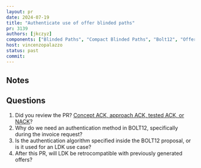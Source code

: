 ```yaml
---
layout: pr
date: 2024-07-19
title: "Authenticate use of offer blinded paths"
pr: 3139
authors: [jkczyz]
components: ["Blinded Paths", "Compact Blinded Paths", "Bolt12", "Offer", "Auth"]
host: vincenzopalazzo
status: past
commit:
---
```


## Notes

## Questions
1. Did you review the PR? [Concept ACK, approach ACK, tested ACK, or NACK](https://github.com/lightningdevkit/rust-lightning/blob/master/CONTRIBUTING.md#peer-review)?
2. Why do we need an authentication method in BOLT12, specifically during the invoice request?
3. Is the authentication algorithm specified inside the BOLT12 proposal, or is
   it used for an LDK use case?
4. After this PR, will LDK be retrocompatible with previously generated offers?

[ldk/3139]: https://github.com/lightningdevkit/rust-lightning/pull/3139
[bolt/12]: https://github.com/lightning/bolts/blob/9118a8f6be5bc08b7bc28fc2b4ebfed433900a9c/12-offer-encoding.md

